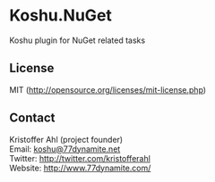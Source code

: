 # Koshu.NuGet

Koshu plugin for NuGet related tasks

## License
MIT (http://opensource.org/licenses/mit-license.php)

## Contact
Kristoffer Ahl (project founder)  
Email: koshu@77dynamite.net  
Twitter: http://twitter.com/kristofferahl  
Website: http://www.77dynamite.com/